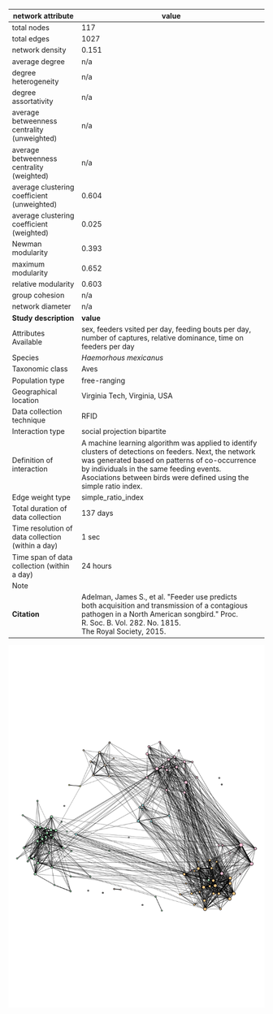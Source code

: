 network attribute|value
---|---
total nodes|117
total edges|1027
network density|0.151
average degree|n/a
degree heterogeneity|n/a
degree assortativity|n/a
average betweenness centrality (unweighted)|n/a
average betweenness centrality (weighted)|n/a
average clustering coefficient (unweighted)|0.604
average clustering coefficient (weighted)|0.025
Newman modularity|0.393
maximum modularity|0.652
relative modularity|0.603
group cohesion|n/a
network diameter|n/a
**Study description**|**value**
Attributes Available|sex, feeders vsited per day, feeding bouts per day, number of captures, relative dominance, time on feeders per day
Species|*Haemorhous mexicanus*
Taxonomic class|Aves
Population type|free-ranging
Geographical location|Virginia Tech, Virginia, USA
Data collection technique|RFID
Interaction type|social projection bipartite
Definition of interaction|A machine learning algorithm was applied to identify clusters of detections on feeders. Next, the network was generated based on patterns of co-occurrence by individuals in the same feeding events. Asociations between birds were defined using the simple ratio index.
Edge weight type|simple_ratio_index
Total duration of data collection|137 days
Time resolution of data collection (within a day)|1 sec
Time span of data collection (within a day)|24 hours
Note|
**Citation** | Adelman, James S., et al. "Feeder use predicts <br> both acquisition and transmission of a contagious <br> pathogen in a North American songbird." Proc. <br> R. Soc. B. Vol. 282. No. 1815. <br> The Royal Society, 2015.
![NetworkImage](/Networks/Network%20Visualizations/songbird_adelman.png)
